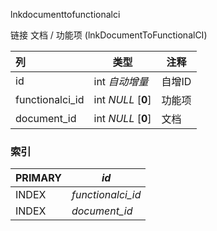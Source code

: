 lnkdocumenttofunctionalci



链接 文档 / 功能项 (lnkDocumentToFunctionalCI)



| 列              | 类型               | 注释   |
| :-------------- | ------------------ | ------ |
| id              | int *自动增量*     | 自增ID |
| functionalci_id | int *NULL* [**0**] | 功能项 |
| document_id     | int *NULL* [**0**] | 文档   |

### 索引

| PRIMARY | *id*              |
| :------ | ----------------- |
| INDEX   | *functionalci_id* |
| INDEX   | *document_id*     |
